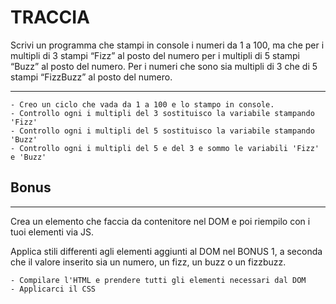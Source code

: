 # TRACCIA

Scrivi un programma che stampi in console i numeri da 1 a 100, ma che
per i multipli di 3 stampi “Fizz” al posto del numero
per i multipli di 5 stampi “Buzz” al posto del numero.
Per i numeri che sono sia multipli di 3 che di 5 stampi “FizzBuzz” al posto del numero.

---

```
- Creo un ciclo che vada da 1 a 100 e lo stampo in console.
- Controllo ogni i multipli del 3 sostituisco la variabile stampando 'Fizz'
- Controllo ogni i multipli del 5 sostituisco la variabile stampando 'Buzz'
- Controllo ogni i multipli del 5 e del 3 e sommo le variabili 'Fizz' e 'Buzz'
```

## Bonus

---

Crea un elemento che faccia da contenitore nel DOM e poi riempilo con i tuoi elementi via JS.

Applica stili differenti agli elementi aggiunti al DOM nel BONUS 1, a seconda che il valore inserito sia un numero, un fizz, un buzz o un fizzbuzz.

```
- Compilare l'HTML e prendere tutti gli elementi necessari dal DOM
- Applicarci il CSS
```
